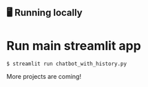 ## 🖥️ Running locally
# Run main streamlit app
```
$ streamlit run chatbot_with_history.py
```

More projects are coming!

